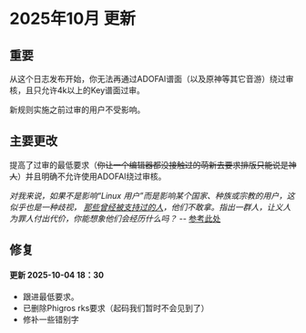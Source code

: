 # 2025年10月 更新

## 重要

从这个日志发布开始，你无法再通过ADOFAI谱面（以及原神等其它音游）绕过审核，且只允许4k以上的Key谱面过审。

新规则实施之前过审的用户不受影响。

## 主要更改

提高了过审的最低要求（~~你让一个编辑器都没接触过的萌新去要求排版只能说是神人~~）并且明确不允许使用ADOFAI绕过审核。

*对我来说，如果不是影响“Linux 用户”而是影响某个国家、种族或宗教的用户，这似乎也是一种歧视， <u>那些曾经被支持过的人</u>，他们不敢拿。指出一群人，让义人为罪人付出代价，你能想象他们会经历什么吗？* -- [参考此处](https://zh-cn.linuxadictos.com/%E7%94%B1%E4%BA%8E%E4%B8%80%E6%B3%A2%E4%BD%9C%E5%BC%8A%E8%80%85%E7%9A%84%E6%B5%AA%E6%BD%AE%EF%BC%8C%E3%80%8AApex-Legends%E3%80%8B%E6%94%BE%E5%BC%83%E4%BA%86%E5%AF%B9-Linux-%E6%93%8D%E4%BD%9C%E7%B3%BB%E7%BB%9F%E7%9A%84%E6%94%AF%E6%8C%81.html?utm_source=destacado-inside)

## 修复

#### 更新 2025-10-04 18：30

- 跟进最低要求。
- 已删除Phigros rks要求（起码我们暂时不会见到了）
- 修补一些错别字